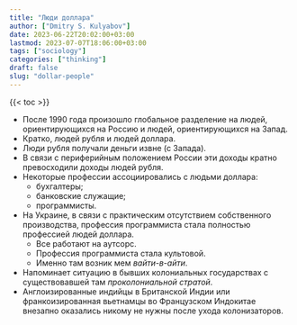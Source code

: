 ```yaml
---
title: "Люди доллара"
author: ["Dmitry S. Kulyabov"]
date: 2023-06-22T20:02:00+03:00
lastmod: 2023-07-07T18:06:00+03:00
tags: ["sociology"]
categories: ["thinking"]
draft: false
slug: "dollar-people"
---
```


<!--more-->

{{< toc >}}

-   После 1990 года произошло глобальное разделение на людей, ориентирующихся на Россию и людей, ориентирующихся на Запад.
-   Кратко, людей рубля и людей доллара.
-   Люди рубля получали деньги извне (с Запада).
-   В связи с периферийным положением России эти доходы кратно превосходили доходы людей рубля.
-   Некоторые профессии ассоциировались с людьми доллара:
    -   бухгалтеры;
    -   банковские служащие;
    -   программисты.
-   На Украине, в связи с практическим отсутствием собственного производства, профессия программиста стала полностью профессией людей доллара.
    -   Все работают на аутсорс.
    -   Профессия программиста стала культовой.
    -   Именно там возник мем _вайти-в-айти_.
-   Напоминает ситуацию в бывших колониальных государствах с существовавшей там _проколониальной стратой_.
-   Англоизированные индийцы в Британской Индии или франкоизированная вьетнамцы во Французском Индокитае внезапно оказались никому не нужны после ухода колонизаторов.
